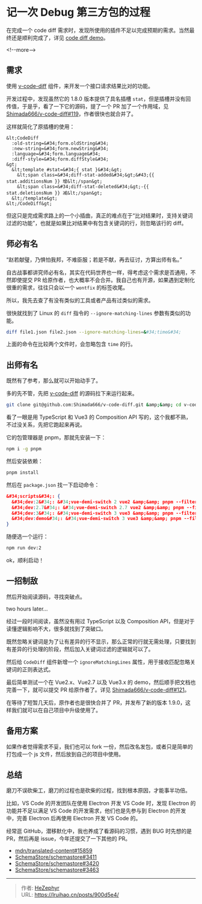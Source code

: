 # 记一次 Debug 第三方包的过程


在完成一个 code diff 需求时，发现所使用的插件不足以完成预期的需求。当然最终还是顺利完成了，详见 [code diff demo](https://lruihao.github.io/vue-el-demo/#/code-diff)。

&lt;!--more--&gt;

## 需求

使用 [v-code-diff](https://github.com/Shimada666/v-code-diff) 组件，来开发一个接口请求结果比对的功能。

开发过程中，发现虽然它的 1.8.0 版本提供了具名插槽 `stat`，但是插槽并没有回传值，于是乎，看了一下它的源码，提了一个 PR 加了一个作用域，见 [Shimada666/v-code-diff#119](https://github.com/Shimada666/v-code-diff/pull/119)，作者很快也就合并了。

这样就简化了原插槽的使用：

```vue
&lt;CodeDiff
  :old-string=&#34;form.oldString&#34;
  :new-string=&#34;form.newString&#34;
  :language=&#34;form.language&#34;
  :diff-style=&#34;form.diffStyle&#34;
&gt;
  &lt;template #stat=&#34;{ stat }&#34;&gt;
    &lt;span class=&#34;diff-stat-added&#34;&gt;&#43;{{ stat.additionsNum }} 增&lt;/span&gt;
    &lt;span class=&#34;diff-stat-deleted&#34;&gt;-{{ stat.deletionsNum }} 减&lt;/span&gt;
  &lt;/template&gt;
&lt;/CodeDiff&gt;
```

但这只是完成需求路上的一个小插曲，真正的难点在于“比对结果时，支持关键词过滤的功能”，也就是如果比对结果中有包含关键词的行，则忽略该行的 diff。

## 师必有名

“赵若献璧，乃惧怕我邦，不难臣服；若是不献，再去征讨，方算出师有名。”

自古战事都讲究师必有名，其实在代码世界也一样，得考虑这个需求是否通用，不然即使提交 PR 给原作者，也大概率不会合并。我自己也有开源，如果遇到定制化很重的需求，往往只会以一个 `wontfix` 的标签收尾。

所以，我先去查了有没有类似的工具或者产品有过类似的需求。

很快就找到了 Linux 的 `diff` 指令的 `--ignore-matching-lines` 参数有类似的功能。

```bash
diff file1.json file2.json --ignore-matching-lines=&#34;time&#34;
```

上面的命令在比较两个文件时，会忽略包含 `time` 的行。

## 出师有名

既然有了参考，那么就可以开始动手了。

多的先不管，先把 [v-code-diff](https://github.com/Shimada666/v-code-diff) 的源码拉下来运行起来。

```bash
git clone git@github.com:Shimada666/v-code-diff.git &amp;&amp; cd v-code-diff
```

看了一眼是用 TypeScript 和 Vue3 的 Composition API 写的，这个我都不熟，不过没关系，先把它跑起来再说。

它的包管理器是 pnpm，那就先安装一下：

```bash
npm i -g pnpm
```

然后安装依赖：

```bash
pnpm install
```

然后在 `package.json` 找一下启动命令：

```json
&#34;scripts&#34;: {
  &#34;dev:2&#34;: &#34;vue-demi-switch 2 vue2 &amp;&amp; pnpm --filter vue2-playground dev&#34;,
  &#34;dev:2.7&#34;: &#34;vue-demi-switch 2.7 vue2 &amp;&amp; pnpm --filter vue2.7-playground dev&#34;,
  &#34;dev:3&#34;: &#34;vue-demi-switch 3 vue3 &amp;&amp; pnpm --filter vue3-playground dev&#34;,
  &#34;dev:demo&#34;: &#34;vue-demi-switch 3 vue3 &amp;&amp; pnpm --filter demo dev&#34;,
}
```

随便选一个运行：

```bash
npm run dev:2
```

ok，顺利启动！

## 一招制敌

然后开始阅读源码，寻找突破点。

two hours later...

经过一段时间阅读，虽然没有用过 TypeScript 以及 Composition API，但是对于读懂逻辑影响不大，很多就找到了突破口。

既然忽略关键词是为了让有差异的行不显示，那么正常的行就无需处理，只要找到有差异的行处理的阶段，然后加入关键词过滤的逻辑就可以了。

然后给 `CodeDiff` 组件新增一个 `ignoreMatchingLines` 属性，用于接收匹配忽略关键词的正则表达式。

最后简单测试一个在 Vue2.x、Vue2.7 以及 Vue3.x 的 demo，然后顺手把文档也完善一下，就可以提交 PR 给原作者了。详见 [Shimada666/v-code-diff#121](https://github.com/Shimada666/v-code-diff/pull/121)。

在等待了短暂几天后，原作者也是很快合并了 PR，并发布了新的版本 1.9.0，这样我们就可以在自己项目中升级使用了。

## 备用方案

如果作者觉得需求不妥，我们也可以 fork 一份，然后改名发包，或者只是简单的打包成一个 js 文件，然后放到自己的项目中使用。

## 总结

磨刀不误砍柴工，磨刀的过程也是砍柴的过程，找到根本原因，才能事半功倍。

比如，VS Code 的开发团队在使用 Electron 开发 VS Code 时，发现 Electron 的功能并不足以满足 VS Code 的开发需求，他们也是先参与到 Electron 的开发中，完善 Electron 后再使用 Electron 开发 VS Code 的。

经常逛 GitHub，潜移默化中，我也养成了看源码的习惯，遇到 BUG 时先想的是 PR，然后再是 issue，今年还提交了一下其他的 PR。

- [mdn/translated-content#15859](https://github.com/mdn/translated-content/pull/15859)
- [SchemaStore/schemastore#3411](https://github.com/SchemaStore/schemastore/pull/3411)
- [SchemaStore/schemastore#3420](https://github.com/SchemaStore/schemastore/pull/3420)
- [SchemaStore/schemastore#3463](https://github.com/SchemaStore/schemastore/pull/3463)


---

> 作者: [HeZephyr](https://github.com/HeZephyr)  
> URL: https://lruihao.cn/posts/900d5e4/  

